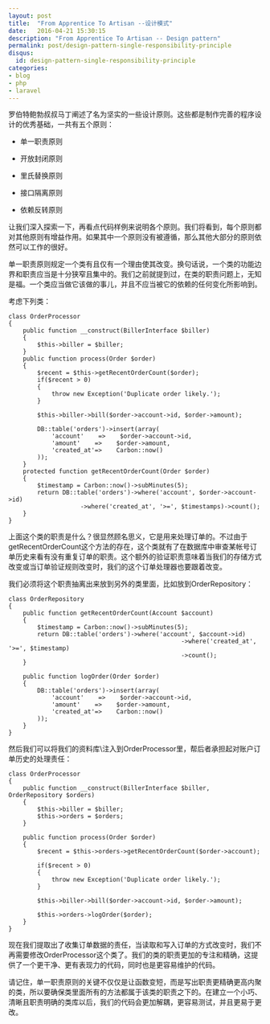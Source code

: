 ```yaml
---
layout: post
title:  "From Apprentice To Artisan --设计模式"
date:   2016-04-21 15:30:15
description: "From Apprentice To Artisan -- Design pattern"
permalink: post/design-pattern-single-responsibility-principle
disqus:
  id: design-pattern-single-responsibility-principle
categories:
- blog
- php
- laravel
---
```


罗伯特鲍勃叔叔马丁阐述了名为坚实的一些设计原则。这些都是制作完善的程序设计的优秀基础，一共有五个原则：<br>

- 单一职责原则

- 开放封闭原则

- 里氏替换原则

- 接口隔离原则

- 依赖反转原则

让我们深入探索一下，再看点代码样例来说明各个原则。我们将看到，每个原则都对其他原则有增益作用。如果其中一个原则没有被遵循，那么其他大部分的原则依然可以工作的很好。<br>

单一职责原则规定一个类有且仅有一个理由使其改变。换句话说，一个类的功能边界和职责应当是十分狭窄且集中的。我们之前就提到过，在类的职责问题上，无知是福。一个类应当做它该做的事儿，并且不应当被它的依赖的任何变化所影响到。<br>

考虑下列类：<br>

```
class OrderProcessor 
{
    public function __construct(BillerInterface $biller)
    {
        $this->biller = $biller;
    }
    public function process(Order $order)
    {
        $recent = $this->getRecentOrderCount($order);
        if($recent > 0)
        {
            throw new Exception('Duplicate order likely.');
        }

        $this->biller->bill($order->account->id, $order->amount);

        DB::table('orders')->insert(array(
            'account'    =>    $order->account->id,
            'amount'    =>    $order->amount,
            'created_at'=>    Carbon::now()
        ));
    }
    protected function getRecentOrderCount(Order $order)
    {
        $timestamp = Carbon::now()->subMinutes(5);
        return DB::table('orders')->where('account', $order->account->id)
                    ->where('created_at', '>=', $timestamps)->count();
    }
}
```

上面这个类的职责是什么？很显然顾名思义，它是用来处理订单的。不过由于getRecentOrderCount这个方法的存在，这个类就有了在数据库中审查某帐号订单历史来看有没有重复订单的职责。这个额外的验证职责意味着当我们的存储方式改变或当订单验证规则改变时，我们的这个订单处理器也要跟着改变。<br>

我们必须将这个职责抽离出来放到另外的类里面，比如放到OrderRepository：<br>

```
class OrderRepository 
{
    public function getRecentOrderCount(Account $account)
    {
        $timestamp = Carbon::now()->subMinutes(5);
        return DB::table('orders')->where('account', $account->id)
                                                ->where('created_at', '>=', $timestamp)
                                                ->count();
    }

    public function logOrder(Order $order)
    {
        DB::table('orders')->insert(array(
            'account'    =>    $order->account->id,
            'amount'    =>    $order->amount,
            'created_at'=>    Carbon::now()
        ));
    }
}
```

然后我们可以将我们的资料库\注入到OrderProcessor里，帮后者承担起对账户订单历史的处理责任：<br>

```
class OrderProcessor 
{
    public function __construct(BillerInterface $biller, OrderRepository $orders)
    {
        $this->biller = $biller;
        $this->orders = $orders;
    }

    public function process(Order $order)
    {
        $recent = $this->orders->getRecentOrderCount($order->account);

        if($recent > 0)
        {
            throw new Exception('Duplicate order likely.');
        }

        $this->biller->bill($order->account->id, $order->amount);

        $this->orders->logOrder($order);
    }
}
```

现在我们提取出了收集订单数据的责任，当读取和写入订单的方式改变时，我们不再需要修改OrderProcessor这个类了。我们的类的职责更加的专注和精确，这提供了一个更干净、更有表现力的代码，同时也是更容易维护的代码。<br>

请记住，单一职责原则的关键不仅仅是让函数变短，而是写出职责更精确更高内聚的类，所以要确保类里面所有的方法都属于该类的职责之下的。在建立一个小巧、清晰且职责明确的类库以后，我们的代码会更加解耦，更容易测试，并且更易于更改。<br>

